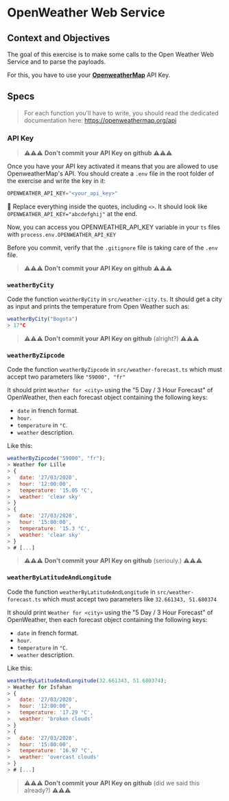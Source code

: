 # OpenWeather Web Service

## Context and Objectives

The goal of this exercise is to make some calls to the Open Weather Web Service and to parse the payloads.

For this, you have to use your **[OpenweatherMap](https://openweathermap.org/)** API Key.

## Specs

> For each function you'll have to write, you should read the dedicated documentation here: https://openweathermap.org/api

### API Key

> ⚠️⚠️⚠️ **Don't commit your API Key on github** ⚠️⚠️⚠️

Once you have your API key activated it means that you are allowed to use OpenweatherMap's API.
You should create a `.env` file in the root folder of the exercise and write the key in it:

```ts
OPENWEATHER_API_KEY="<your_api_key>"
```

📝 Replace everything inside the quotes, including `<>`. It should look like `OPENWEATHER_API_KEY="abcdefghij"` at the end.

Now, you can access you OPENWEATHER_API_KEY variable in your `ts` files with `process.env.OPENWEATHER_API_KEY`

Before you commit, verify that the `.gitignore` file is taking care of the `.env` file.

> ⚠️⚠️⚠️ **Don't commit your API Key on github** ⚠️⚠️⚠️

### `weatherByCity`

Code the function `weatherByCity` in `src/weather-city.ts`. It should get a city as input and prints the temperature from Open Weather such as:

```javascript
weatherByCity("Bogota")
> 17°C
```

> ⚠️⚠️⚠️ **Don't commit your API Key on github** (alright?) ⚠️⚠️⚠️

### `weatherByZipcode`

Code the function `weatherByZipcode` in `src/weather-forecast.ts` which must accept two parameters like `"59000", "fr"`

It should print `Weather for <city>` using the "5 Day / 3 Hour Forecast" of OpenWeather, then each forecast object containing the following keys:

- `date` in french format.
- `hour`.
- `temperature` in `°C`.
- `weather` description.

Like this:

```javascript
weatherByZipcode("59000", "fr");
> Weather for Lille
> {
>   date: '27/03/2020',
>   hour: '12:00:00',
>   temperature: '15.05 °C',
>   weather: 'clear sky'
> }
> {
>   date: '27/03/2020',
>   hour: '15:00:00',
>   temperature: '15.3 °C',
>   weather: 'clear sky'
> }
> # [...]
```

> ⚠️⚠️⚠️ **Don't commit your API Key on github** (seriouly.) ⚠️⚠️⚠️

### `weatherByLatitudeAndLongitude`

Code the function `weatherByLatitudeAndLongitude` in `src/weather-forecast.ts` which must accept two parameters like `32.661343, 51.680374`

It should print `Weather for <city>` using the "5 Day / 3 Hour Forecast" of OpenWeather, then each forecast object containing the following keys:

- `date` in french format.
- `hour`.
- `temperature` in `°C`.
- `weather` description.

Like this:

```javascript
weatherByLatitudeAndLongitude(32.661343, 51.680374);
> Weather for Isfahan
> {
>   date: '27/03/2020',
>   hour: '12:00:00',
>   temperature: '17.29 °C',
>   weather: 'broken clouds'
> }
> {
>   date: '27/03/2020',
>   hour: '15:00:00',
>   temperature: '16.97 °C',
>   weather: 'overcast clouds'
> }
> # [...]
```

> ⚠️⚠️⚠️ **Don't commit your API Key on github** (did we said this already?) ⚠️⚠️⚠️

